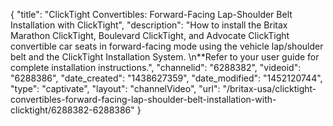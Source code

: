 {
    "title": "ClickTight Convertibles: Forward-Facing Lap-Shoulder Belt Installation with ClickTight",
    "description": "How to install the Britax Marathon ClickTight, Boulevard ClickTight, and Advocate ClickTight convertible car seats in forward-facing mode using the vehicle lap\/shoulder belt and the ClickTight Installation System. \n**Refer to your user guide for complete installation instructions.",
    "channelid": "6288382",
    "videoid": "6288386",
    "date_created": "1438627359",
    "date_modified": "1452120744",
    "type": "captivate",
    "layout": "channelVideo",
    "url": "\/britax-usa\/clicktight-convertibles-forward-facing-lap-shoulder-belt-installation-with-clicktight\/6288382-6288386"
}